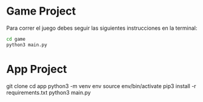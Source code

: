 # Game Project

Para correr el juego debes seguir las siguientes instrucciones en la terminal:

```sh
cd game
python3 main.py
```
# App Project

git clone
cd app
python3 -m venv env
source env/bin/activate
pip3 install -r requirements.txt
python3 main.py